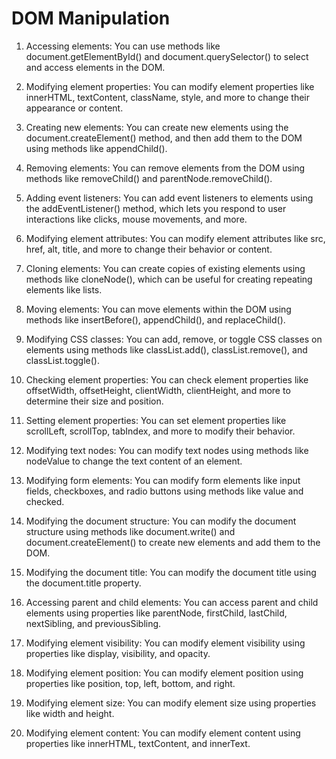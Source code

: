 # DOM Manipulation

1. Accessing elements: You can use methods like document.getElementById() and document.querySelector() to select and access elements in the DOM.

2. Modifying element properties: You can modify element properties like innerHTML, textContent, className, style, and more to change their appearance or content.

3. Creating new elements: You can create new elements using the document.createElement() method, and then add them to the DOM using methods like appendChild().

4. Removing elements: You can remove elements from the DOM using methods like removeChild() and parentNode.removeChild().

5. Adding event listeners: You can add event listeners to elements using the addEventListener() method, which lets you respond to user interactions like clicks, mouse movements, and more.

6. Modifying element attributes: You can modify element attributes like src, href, alt, title, and more to change their behavior or content.

7. Cloning elements: You can create copies of existing elements using methods like cloneNode(), which can be useful for creating repeating elements like lists.

8. Moving elements: You can move elements within the DOM using methods like insertBefore(), appendChild(), and replaceChild().

9. Modifying CSS classes: You can add, remove, or toggle CSS classes on elements using methods like classList.add(), classList.remove(), and classList.toggle().

10. Checking element properties: You can check element properties like offsetWidth, offsetHeight, clientWidth, clientHeight, and more to determine their size and position.

11. Setting element properties: You can set element properties like scrollLeft, scrollTop, tabIndex, and more to modify their behavior.

12. Modifying text nodes: You can modify text nodes using methods like nodeValue to change the text content of an element.

13. Modifying form elements: You can modify form elements like input fields, checkboxes, and radio buttons using methods like value and checked.

14. Modifying the document structure: You can modify the document structure using methods like document.write() and document.createElement() to create new elements and add them to the DOM.

15. Modifying the document title: You can modify the document title using the document.title property.

16. Accessing parent and child elements: You can access parent and child elements using properties like parentNode, firstChild, lastChild, nextSibling, and previousSibling.

17. Modifying element visibility: You can modify element visibility using properties like display, visibility, and opacity.

18. Modifying element position: You can modify element position using properties like position, top, left, bottom, and right.

19. Modifying element size: You can modify element size using properties like width and height.

20. Modifying element content: You can modify element content using properties like innerHTML, textContent, and innerText.
